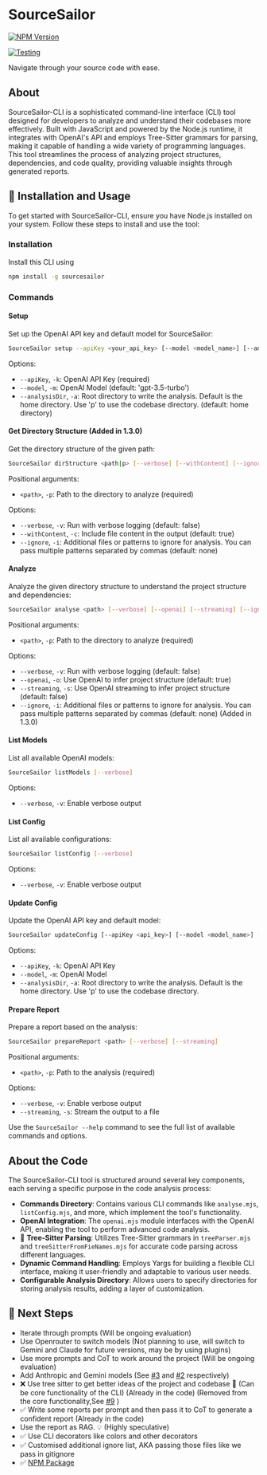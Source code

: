 # SourceSailor

[![NPM Version](https://img.shields.io/npm/v/sourcesailor.svg?logo=npm&label=sourcesailor)](https://www.npmjs.com/package/sourcesailor?activeTab=readme)

[![Testing](https://github.com/PrashamTrivedi/SourceSailor-CLI/actions/workflows/testAndReport.yml/badge.svg)](https://github.com/PrashamTrivedi/SourceSailor-CLI/actions/workflows/testAndReport.yml/badge.svg)

Navigate through your source code with ease.


## About

SourceSailor-CLI is a sophisticated command-line interface (CLI) tool designed for developers to analyze and understand their codebases more effectively. Built with JavaScript and powered by the Node.js runtime, it integrates with OpenAI's API and employs Tree-Sitter grammars for parsing, making it capable of handling a wide variety of programming languages. This tool streamlines the process of analyzing project structures, dependencies, and code quality, providing valuable insights through generated reports.

## :construction: Installation and Usage

To get started with SourceSailor-CLI, ensure you have Node.js installed on your system. Follow these steps to install and use the tool:

### Installation

Install this CLI using 

```bash
npm install -g sourcesailor
```

### Commands

#### Setup

Set up the OpenAI API key and default model for SourceSailor:

```bash
SourceSailor setup --apiKey <your_api_key> [--model <model_name>] [--analysisDir <directory>]
```

Options:
- `--apiKey`, `-k`: OpenAI API Key (required)
- `--model`, `-m`: OpenAI Model (default: 'gpt-3.5-turbo')
- `--analysisDir`, `-a`: Root directory to write the analysis. Default is the home directory. Use 'p' to use the codebase directory. (default: home directory)

#### Get Directory Structure (Added in 1.3.0)

Get the directory structure of the given path:

```bash
SourceSailor dirStructure <path|p> [--verbose] [--withContent] [--ignore]
```

Positional arguments:
- `<path>`, `-p`: Path to the directory to analyze (required)

Options:
- `--verbose`, `-v`: Run with verbose logging (default: false)
- `--withContent`, `-c`: Include file content in the output (default: true)
- `--ignore`, `-i`: Additional files or patterns to ignore for analysis. You can pass multiple patterns separated by commas (default: none)


#### Analyze

Analyze the given directory structure to understand the project structure and dependencies:

```bash
SourceSailor analyse <path> [--verbose] [--openai] [--streaming] [--ignore]
```

Positional arguments:
- `<path>`, `-p`: Path to the directory to analyze (required)

Options:
- `--verbose`, `-v`: Run with verbose logging (default: false)
- `--openai`, `-o`: Use OpenAI to infer project structure (default: true)
- `--streaming`, `-s`: Use OpenAI streaming to infer project structure (default: false)
- `--ignore`, `-i`: Additional files or patterns to ignore for analysis. You can pass multiple patterns separated by commas (default: none) (Added in 1.3.0)

#### List Models

List all available OpenAI models:

```bash
SourceSailor listModels [--verbose]
```

Options:
- `--verbose`, `-v`: Enable verbose output

#### List Config

List all available configurations:

```bash
SourceSailor listConfig [--verbose]
```

Options:
- `--verbose`, `-v`: Enable verbose output

#### Update Config

Update the OpenAI API key and default model:

```bash
SourceSailor updateConfig [--apiKey <api_key>] [--model <model_name>] [--analysisDir <directory>]
```

Options:
- `--apiKey`, `-k`: OpenAI API Key
- `--model`, `-m`: OpenAI Model
- `--analysisDir`, `-a`: Root directory to write the analysis. Default is the home directory. Use 'p' to use the codebase directory.

#### Prepare Report

Prepare a report based on the analysis:

```bash
SourceSailor prepareReport <path> [--verbose] [--streaming]
```

Positional arguments:
- `<path>`, `-p`: Path to the analysis (required)

Options:
- `--verbose`, `-v`: Enable verbose output
- `--streaming`, `-s`: Stream the output to a file

Use the `SourceSailor --help` command to see the full list of available commands and options.


## About the Code

The SourceSailor-CLI tool is structured around several key components, each serving a specific purpose in the code analysis process:

- **Commands Directory**: Contains various CLI commands like `analyse.mjs`, `listConfig.mjs`, and more, which implement the tool's functionality.
- **OpenAI Integration**: The `openai.mjs` module interfaces with the OpenAI API, enabling the tool to perform advanced code analysis.
- :brain: **Tree-Sitter Parsing**: Utilizes Tree-Sitter grammars in `treeParser.mjs` and `treeSitterFromFieNames.mjs` for accurate code parsing across different languages.
- **Dynamic Command Handling**: Employs Yargs for building a flexible CLI interface, making it user-friendly and adaptable to various user needs.
- **Configurable Analysis Directory**: Allows users to specify directories for storing analysis results, adding a layer of customization.

## :construction: Next Steps

- Iterate through prompts (Will be ongoing evaluation)
- Use Openrouter to switch models (Not planning to use, will switch to Gemini and Claude for future versions, may be by using plugins)
- Use more prompts and CoT to work around the project (Will be ongoing evaluation) 
- Add Anthropic and Gemini models (See [#3](https://github.com/PrashamTrivedi/SourceSailor-CLI/issues/3) and [#2](https://github.com/PrashamTrivedi/SourceSailor-CLI/issues/2) respectively)
- ❌ Use tree sitter to get better ideas of the project and codebase :brain: (Can be core functionality of the CLI) (Already in the code) (Removed from the core functionality,See [#9](https://github.com/PrashamTrivedi/SourceSailor-CLI/issues/9) )
- ✅ Write some reports per prompt and then pass it to CoT to generate a confident report (Already in the code)
- Use the report as RAG. :bulb: (Highly speculative)
- ✅ Use CLI decorators like colors and other decorators
- ✅ Customised additional ignore list, AKA passing those files like we pass in gitignore
- ✅  [NPM Package](https://www.npmjs.com/package/sourcesailor?activeTab=readme)

